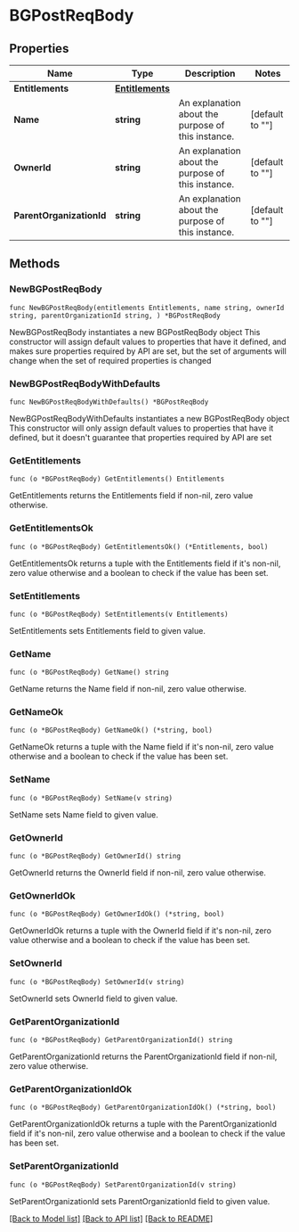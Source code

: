 # BGPostReqBody

## Properties

Name | Type | Description | Notes
------------ | ------------- | ------------- | -------------
**Entitlements** | [**Entitlements**](Entitlements.md) |  | 
**Name** | **string** | An explanation about the purpose of this instance. | [default to ""]
**OwnerId** | **string** | An explanation about the purpose of this instance. | [default to ""]
**ParentOrganizationId** | **string** | An explanation about the purpose of this instance. | [default to ""]

## Methods

### NewBGPostReqBody

`func NewBGPostReqBody(entitlements Entitlements, name string, ownerId string, parentOrganizationId string, ) *BGPostReqBody`

NewBGPostReqBody instantiates a new BGPostReqBody object
This constructor will assign default values to properties that have it defined,
and makes sure properties required by API are set, but the set of arguments
will change when the set of required properties is changed

### NewBGPostReqBodyWithDefaults

`func NewBGPostReqBodyWithDefaults() *BGPostReqBody`

NewBGPostReqBodyWithDefaults instantiates a new BGPostReqBody object
This constructor will only assign default values to properties that have it defined,
but it doesn't guarantee that properties required by API are set

### GetEntitlements

`func (o *BGPostReqBody) GetEntitlements() Entitlements`

GetEntitlements returns the Entitlements field if non-nil, zero value otherwise.

### GetEntitlementsOk

`func (o *BGPostReqBody) GetEntitlementsOk() (*Entitlements, bool)`

GetEntitlementsOk returns a tuple with the Entitlements field if it's non-nil, zero value otherwise
and a boolean to check if the value has been set.

### SetEntitlements

`func (o *BGPostReqBody) SetEntitlements(v Entitlements)`

SetEntitlements sets Entitlements field to given value.


### GetName

`func (o *BGPostReqBody) GetName() string`

GetName returns the Name field if non-nil, zero value otherwise.

### GetNameOk

`func (o *BGPostReqBody) GetNameOk() (*string, bool)`

GetNameOk returns a tuple with the Name field if it's non-nil, zero value otherwise
and a boolean to check if the value has been set.

### SetName

`func (o *BGPostReqBody) SetName(v string)`

SetName sets Name field to given value.


### GetOwnerId

`func (o *BGPostReqBody) GetOwnerId() string`

GetOwnerId returns the OwnerId field if non-nil, zero value otherwise.

### GetOwnerIdOk

`func (o *BGPostReqBody) GetOwnerIdOk() (*string, bool)`

GetOwnerIdOk returns a tuple with the OwnerId field if it's non-nil, zero value otherwise
and a boolean to check if the value has been set.

### SetOwnerId

`func (o *BGPostReqBody) SetOwnerId(v string)`

SetOwnerId sets OwnerId field to given value.


### GetParentOrganizationId

`func (o *BGPostReqBody) GetParentOrganizationId() string`

GetParentOrganizationId returns the ParentOrganizationId field if non-nil, zero value otherwise.

### GetParentOrganizationIdOk

`func (o *BGPostReqBody) GetParentOrganizationIdOk() (*string, bool)`

GetParentOrganizationIdOk returns a tuple with the ParentOrganizationId field if it's non-nil, zero value otherwise
and a boolean to check if the value has been set.

### SetParentOrganizationId

`func (o *BGPostReqBody) SetParentOrganizationId(v string)`

SetParentOrganizationId sets ParentOrganizationId field to given value.



[[Back to Model list]](../README.md#documentation-for-models) [[Back to API list]](../README.md#documentation-for-api-endpoints) [[Back to README]](../README.md)



